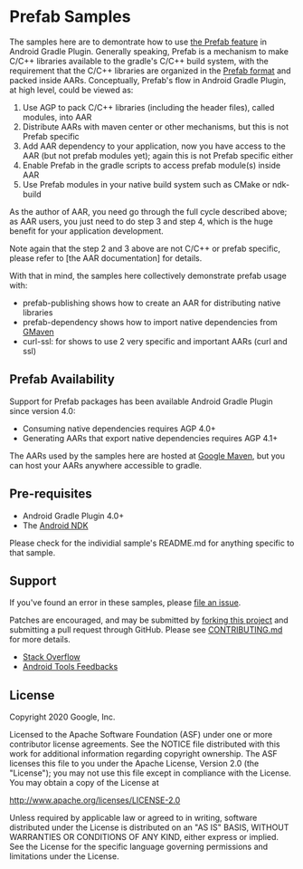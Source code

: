 Prefab Samples
==============

The samples here are to demontrate how to use [the Prefab feature] in Android Gradle Plugin.
Generally speaking, Prefab is a mechanism to make C/C++ libraries available to the gradle's
C/C++ build system, with the requirement that the C/C++ libraries are organized in the
[Prefab format] and packed inside AARs. Conceptually, Prefab's flow in Android Gradle Plugin,
at high level, could be viewed as:

1. Use AGP to pack C/C++ libraries (including the header files), called modules, into AAR
1. Distribute AARs with maven center or other mechanisms, but this is not Prefab specific
1. Add AAR dependency to your application, now you have access to the AAR (but not prefab modules yet);
   again this is not Prefab specific either
1. Enable Prefab in the gradle scripts to access prefab module(s) inside AAR
1. Use Prefab modules in your native build system such as CMake or ndk-build

As the author of AAR, you need go through the full cycle described above; as AAR users, you just need
to do step 3 and step 4, which is the huge benefit for your application development.

Note again that the step 2 and 3 above are not C/C++ or prefab specific, please refer to
[the AAR documentation] for details.

With that in mind, the samples here collectively demonstrate prefab usage with:

* prefab-publishing shows how to create an AAR for distributing native libraries
* prefab-dependency shows how to import native dependencies from [GMaven]
* curl-ssl: for shows to use 2 very specific and important AARs (curl and ssl)


[the Prefab feature]: https://developer.android.com/studio/build/native-dependencies?buildsystem=cmake&agpversion=4.0
[Prefab format]: https://google.github.io/prefab
[the formal AAR documentations]: https://developer.android.com/studio/projects/android-library
[GMaven]:(https://maven.google.com/web/index.html?q=ndk#com.android.ndk.thirdparty)

Prefab Availability
-------------------

Support for Prefab packages has been available Android Gradle Plugin since version 4.0:
* Consuming native dependencies requires AGP 4.0+
* Generating AARs that export native dependencies requires AGP 4.1+

The AARs used by the samples here are hosted at [Google Maven], but you can
host your AARs anywhere accessible to gradle.

[Google Maven]: https://maven.google.com/web/index.html#com.android.ndk.thirdparty

Pre-requisites
--------------

* Android Gradle Plugin 4.0+
* The [Android NDK](https://developer.android.com/ndk/)

Please check for the individial sample's README.md for anything specific to that sample.


Support
-------
If you've found an error in these samples, please [file an issue](https://github.com/android/ndk-samples/issues/new).

Patches are encouraged, and may be submitted by [forking this project](https://github.com/android/ndk-samples/fork) and
submitting a pull request through GitHub. Please see [CONTRIBUTING.md](../CONTRIBUTING.md) for more details.

- [Stack Overflow](http://stackoverflow.com/questions/tagged/android-ndk)
- [Android Tools Feedbacks](http://tools.android.com/feedback)

License
-------
Copyright 2020 Google, Inc.

Licensed to the Apache Software Foundation (ASF) under one or more contributor
license agreements.  See the NOTICE file distributed with this work for
additional information regarding copyright ownership.  The ASF licenses this
file to you under the Apache License, Version 2.0 (the "License"); you may not
use this file except in compliance with the License.  You may obtain a copy of
the License at

  http://www.apache.org/licenses/LICENSE-2.0

Unless required by applicable law or agreed to in writing, software
distributed under the License is distributed on an "AS IS" BASIS, WITHOUT
WARRANTIES OR CONDITIONS OF ANY KIND, either express or implied.  See the
License for the specific language governing permissions and limitations under
the License.




